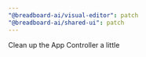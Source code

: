 ```yaml
---
"@breadboard-ai/visual-editor": patch
"@breadboard-ai/shared-ui": patch
---
```


Clean up the App Controller a little
